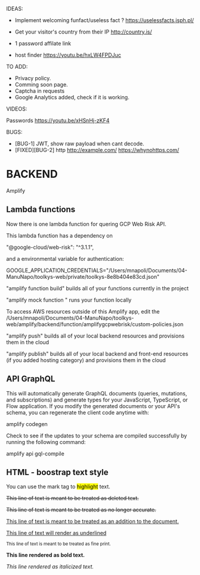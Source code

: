 IDEAS:

- Implement welcoming funfact/useless fact ? https://uselessfacts.jsph.pl/

- Get your visitor's country from their IP http://country.is/

- 1 password affilate link
- host finder https://youtu.be/hxLW4FPDJuc

TO ADD:

- Privacy policy.
- Comming soon page.
- Captcha in requests
- Google Analytics added, check if it is working.

VIDEOS:

Passwords
https://youtu.be/xHSnHj-zKF4

BUGS:

- [BUG-1] JWT, show raw payload when cant decode.
- [FIXED][BUG-2] http http://example.com/ https://whynohttps.com/


# BACKEND

Amplify

## Lambda functions

Now there is one lambda function for quering GCP Web Risk API.

This lambda function has a dependency on 

"@google-cloud/web-risk": "^3.1.1",

and a environmental variable for authentication:

GOOGLE_APPLICATION_CREDENTIALS="/Users/mnapoli/Documents/04-ManuNapo/toolkys-web/private/toolkys-8e8b404e83cd.json"

"amplify function build" builds all of your functions currently in the project

"amplify mock function <functionName>" runs your function locally

To access AWS resources outside of this Amplify app, edit the /Users/mnapoli/Documents/04-ManuNapo/toolkys-web/amplify/backend/function/amplifygcpwebrisk/custom-policies.json

"amplify push" builds all of your local backend resources and provisions them in the cloud

"amplify publish" builds all of your local backend and front-end resources (if you added hosting category) and provisions them in the cloud

## API GraphQL

This will automatically generate GraphQL documents (queries, mutations, and subscriptions) and generate types for your JavaScript, TypeScript, or Flow application. If you modify the generated documents or your API's schema, you can regenerate the client code anytime with:

amplify codegen

Check to see if the updates to your schema are compiled successfully by running the following command:

amplify api gql-compile

## HTML - boostrap text style

<p>You can use the mark tag to <mark>highlight</mark> text.</p>
<p><del>This line of text is meant to be treated as deleted text.</del></p>
<p><s>This line of text is meant to be treated as no longer accurate.</s></p>
<p><ins>This line of text is meant to be treated as an addition to the document.</ins></p>
<p><u>This line of text will render as underlined</u></p>
<p><small>This line of text is meant to be treated as fine print.</small></p>
<p><strong>This line rendered as bold text.</strong></p>
<p><em>This line rendered as italicized text.</em></p>